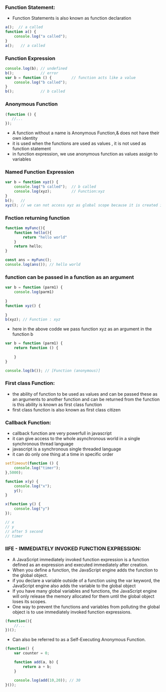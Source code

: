 ### Function Statement:
* Function Statements is also known as function declaration
``` javascript
a();  // a called
function a() {
	console.log("a called");
}
a();   // a called
``` 

### Function Expression
``` javascript
console.log(b); // undefined
b();            // error
var b = function () {         // function acts like a value
	console.log("b called");
}
b();            // b called
```

### Anonymous Function
``` javascript
(function () {
   //...
});
```
* A function without a name is Anonymous Function,& does not have their own identity
* it is used when the functions are used as values , it is not used as function statement
* in function expression, we use anonymous function as values assign to variables

### Named Function Expression
``` javascript
var b = function xyz() {  
	console.log("b called");  // b called
	console.log(xyz);         // Function:xyz
}
b();   //
xyz(); // we can not access xyz as global scope because it is created in local scope 
```

### Fnction returning function
```javascript
function myFunc(){
    function hello(){
        return "hello world"
    }
    return hello;
}

const ans = myFunc();
console.log(ans()); // hello world
```

### function can be passed in a function as an argument
``` javascript
var b = function (parm1) {
	console.log(parm1)
		
}
function xyz() {
	
}
b(xyz); // Function : xyz
```
* here in the above codde we pass function xyz as an argument in the function b 
``` javascript
var b = function (parm1) {
	return function () {
		
	}		
}

console.log(b()); // [Function (anonymous)]
```
### First class Function:
* the ability of function to be used as values and can be passed these as an arguments to another function and can be returned from the function is this ability is known as first class function
* first class function is also known as first class citizen

### Callback Function:
* callback function are very powerfull in javascript
* it can give access to the whole asynchronous world in a single synchronous thread language
* javascript is a synchronous single threaded language
* it can do only one thing at a time in specific order
``` javascript
setTimeout(function () {
	console.log("timer");
},5000);

function x(y) {
	console.log("x");
	y();
}

x(function y() {
	console.log("y")
});

// x
// y
// after 5 second
// timer
```

### IIFE - IMMEDIATELY INVOKED FUNCTION EXPRESSION:
* A JavaScript immediately invoked function expression is a function defined as an expression and executed immediately after creation. 
* When you define a function, the JavaScript engine adds the function to the global object. 
* if you declare a variable outside of a function using the var keyword, the JavaScript engine also adds the variable to the global object
* If you have many global variables and functions, the JavaScript engine will only release the memory allocated for them until the global object loses its scopes.
* One way to prevent the functions and variables from polluting the global object is to use immediately invoked function expressions.
``` javascript
(function(){
    //...
})();
```
* Can also be referred to as a Self-Executing Anonymous Function.
``` javascript
(function() {
    var counter = 0;

    function add(a, b) {
        return a + b;
    }

    console.log(add(10,20)); // 30
}());
```
